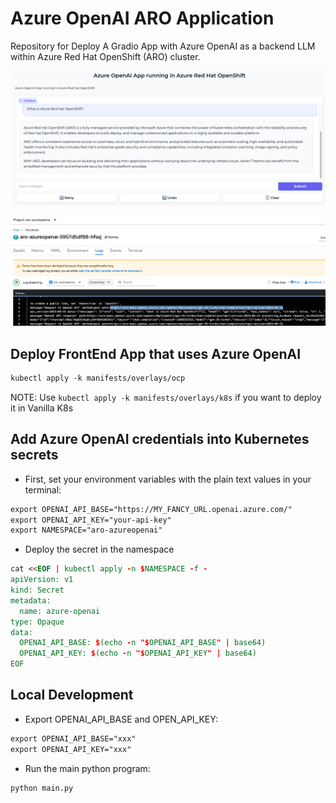 # Azure OpenAI ARO Application

Repository for Deploy A Gradio App with Azure OpenAI as a backend LLM within Azure Red Hat OpenShift (ARO) cluster.

![Azure OpenAI App within ARO Cluster](./assets/aro-azureopenai.png)

![Azure OpenAI App within ARO Cluster - 2](./assets/aro-azureopenai-2.png)

## Deploy FrontEnd App that uses Azure OpenAI

```md
kubectl apply -k manifests/overlays/ocp
```

NOTE: Use ```kubectl apply -k manifests/overlays/k8s``` if you want to deploy it in Vanilla K8s

## Add Azure OpenAI credentials into Kubernetes secrets

* First, set your environment variables with the plain text values in your terminal:

```md
export OPENAI_API_BASE="https://MY_FANCY_URL.openai.azure.com/"
export OPENAI_API_KEY="your-api-key"
export NAMESPACE="aro-azureopenai"
```

* Deploy the secret in the namespace

```md
cat <<EOF | kubectl apply -n $NAMESPACE -f -
apiVersion: v1
kind: Secret
metadata:
  name: azure-openai
type: Opaque
data:
  OPENAI_API_BASE: $(echo -n "$OPENAI_API_BASE" | base64)
  OPENAI_API_KEY: $(echo -n "$OPENAI_API_KEY" | base64)
EOF
```

## Local Development

* Export OPENAI_API_BASE and OPEN_API_KEY:

```md
export OPENAI_API_BASE="xxx"
export OPENAI_API_KEY="xxx"
```

* Run the main python program:

```md
python main.py
```